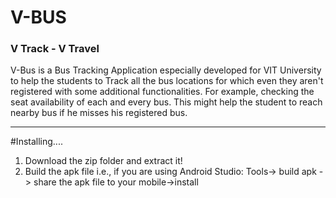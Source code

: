 # V-BUS
### V Track - V Travel
V-Bus is a Bus Tracking Application especially developed for VIT University to help the students to Track all the bus locations for which even they aren't registered with some additional functionalities. For example, checking the seat availability of each and every bus. This might help the student to reach nearby bus if he misses his registered bus.

---------------------------------

#Installing....
1. Download the zip folder and extract it!
2. Build the apk file i.e., if you are using Android Studio:
    Tools-> build apk -> share the apk file to your mobile->install
    
